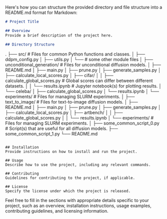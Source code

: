 Here's how you can structure the provided directory and file structure into a README.md format for Markdown:

```markdown
# Project Title

## Overview
Provide a brief description of the project here.

## Directory Structure

```
.
├── src/                             # Files for common Python functions and classes.
│   ├── ddpm_config.py
│   ├── utils.py
│   └── # some other module files
│
├── unconditional_generation/        # Files for unconditional diffusion models.
│   ├── README.md
│   ├── main.py
│   ├── prune.py
│   ├── generate_samples.py
│   ├── calculate_local_scores.py
│   ├── cifar/
│   │   ├── calculate_global_scores.py  # Global scores can differ between different datasets.
│   │   └── results.ipynb               # Jupyter notebook(s) for plotting results.
│   └── celeba/
│       ├── calculate_global_scores.py
│       └── results.ipynb
│   └── experiments/                  # Files for managing SLURM experiments.
│
├── text_to_image/                    # Files for text-to-image diffusion models.
│   ├── README.md
│   ├── main.py
│   ├── prune.py
│   ├── generate_samples.py
│   ├── calculate_local_scores.py
│   ├── artbench/
│   │   ├── calculate_global_scores.py
│   │   └── results.ipynb
│   └── experiments/                  # Files for managing SLURM experiments.
│
├── some_common_script_0.py          # Script(s) that are useful for all diffusion models.
├── some_common_script_1.py
└── README.md
```

## Installation
Provide instructions on how to install and run the project.

## Usage
Describe how to use the project, including any relevant commands.

## Contributing
Guidelines for contributing to the project, if applicable.

## License
Specify the license under which the project is released.
```

Feel free to fill in the sections with appropriate details specific to your project, such as an overview, installation instructions, usage examples, contributing guidelines, and licensing information.
